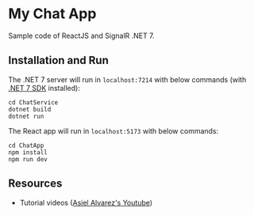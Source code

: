 # My Chat App

 Sample code of ReactJS and SignalR .NET 7.

## Installation and Run

The .NET 7 server will run in `localhost:7214` with below commands (with [.NET 7 SDK](https://dotnet.microsoft.com/en-us/) installed):

```shell
cd ChatService
dotnet build
dotnet run
```

The React app will run in `localhost:5173` with below commands:

```shell
cd ChatApp
npm install
npm run dev
```

## Resources

- Tutorial videos ([Asiel Alvarez's Youtube](https://www.youtube.com/watch?v=nEQvA5HfEDE&list=LL&index=4))

